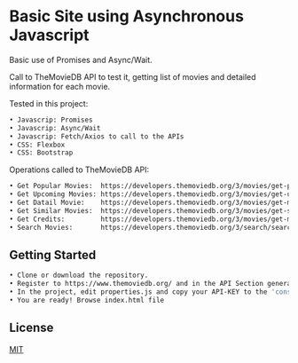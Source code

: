# Basic Site using Asynchronous Javascript  

Basic use of Promises and Async/Wait.

Call to TheMovieDB API to test it, getting list of movies and detailed information for each movie.

Tested in this project:
```bash
• Javascrip: Promises
• Javascrip: Async/Wait
• Javascrip: Fetch/Axios to call to the APIs
• CSS: Flexbox
• CSS: Bootstrap
```

Operations called to TheMovieDB API:

```bash
• Get Popular Movies:  https://developers.themoviedb.org/3/movies/get-popular-movies
• Get Upcoming Movies: https://developers.themoviedb.org/3/movies/get-upcoming
• Get Datail Movie:    https://developers.themoviedb.org/3/movies/get-movie-details
• Get Similar Movies:  https://developers.themoviedb.org/3/movies/get-similar-movies
• Get Credits:         https://developers.themoviedb.org/3/movies/get-movie-credits
• Search Movies:       https://developers.themoviedb.org/3/search/search-movies
```


## Getting Started

```bash
• Clone or download the repository.
• Register to https://www.themoviedb.org/ and in the API Section generate your own API-KEY
• In the project, edit properties.js and copy your API-KEY to the 'const api_key'
• You are ready! Browse index.html file
```

## License
[MIT](https://choosealicense.com/licenses/mit/)
